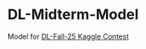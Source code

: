 # DL-Midterm-Model

Model for [DL-Fall-25 Kaggle Contest](https://www.kaggle.com/competitions/dl-fall-25-kaggle-contest/overview)
